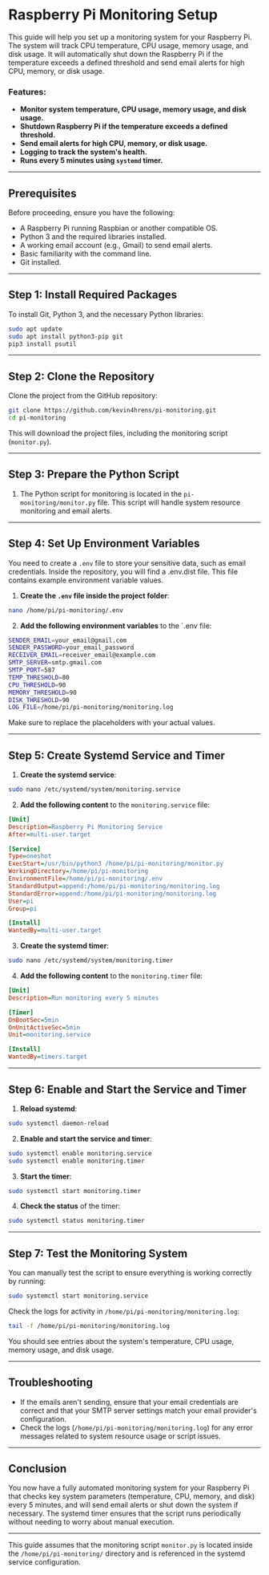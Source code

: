 # Raspberry Pi Monitoring Setup

This guide will help you set up a monitoring system for your Raspberry Pi. The system will track CPU temperature, CPU usage, memory usage, and disk usage. It will automatically shut down the Raspberry Pi if the temperature exceeds a defined threshold and send email alerts for high CPU, memory, or disk usage.

### Features:
- **Monitor system temperature, CPU usage, memory usage, and disk usage.**
- **Shutdown Raspberry Pi if the temperature exceeds a defined threshold.**
- **Send email alerts for high CPU, memory, or disk usage.**
- **Logging to track the system's health.**
- **Runs every 5 minutes using `systemd` timer.**

---

## Prerequisites

Before proceeding, ensure you have the following:

- A Raspberry Pi running Raspbian or another compatible OS.
- Python 3 and the required libraries installed.
- A working email account (e.g., Gmail) to send email alerts.
- Basic familiarity with the command line.
- Git installed.

---

## Step 1: Install Required Packages

To install Git, Python 3, and the necessary Python libraries:

```bash
sudo apt update
sudo apt install python3-pip git
pip3 install psutil
```

---

## Step 2: Clone the Repository

Clone the project from the GitHub repository:

```bash
git clone https://github.com/kevin4hrens/pi-monitoring.git
cd pi-monitoring
```

This will download the project files, including the monitoring script (`monitor.py`).

---

## Step 3: Prepare the Python Script

1. The Python script for monitoring is located in the `pi-monitoring/monitor.py` file. This script will handle system resource monitoring and email alerts.

---

## Step 4: Set Up Environment Variables

You need to create a `.env` file to store your sensitive data, such as email credentials.
Inside the repository, you will find a .env.dist file. This file contains example environment variable values.

1. **Create the `.env` file inside the project folder**:

```bash
nano /home/pi/pi-monitoring/.env
```

2. **Add the following environment variables** to the `.env file:

```bash
SENDER_EMAIL=your_email@gmail.com
SENDER_PASSWORD=your_email_password
RECEIVER_EMAIL=receiver_email@example.com
SMTP_SERVER=smtp.gmail.com
SMTP_PORT=587
TEMP_THRESHOLD=80
CPU_THRESHOLD=90
MEMORY_THRESHOLD=90
DISK_THRESHOLD=90
LOG_FILE=/home/pi/pi-monitoring/monitoring.log
```

Make sure to replace the placeholders with your actual values.

---

## Step 5: Create Systemd Service and Timer

1. **Create the systemd service**:

```bash
sudo nano /etc/systemd/system/monitoring.service
```

2. **Add the following content** to the `monitoring.service` file:

```ini
[Unit]
Description=Raspberry Pi Monitoring Service
After=multi-user.target

[Service]
Type=oneshot
ExecStart=/usr/bin/python3 /home/pi/pi-monitoring/monitor.py
WorkingDirectory=/home/pi/pi-monitoring
EnvironmentFile=/home/pi/pi-monitoring/.env
StandardOutput=append:/home/pi/pi-monitoring/monitoring.log
StandardError=append:/home/pi/pi-monitoring/monitoring.log
User=pi
Group=pi

[Install]
WantedBy=multi-user.target
```

3. **Create the systemd timer**:

```bash
sudo nano /etc/systemd/system/monitoring.timer
```

4. **Add the following content** to the `monitoring.timer` file:

```ini
[Unit]
Description=Run monitoring every 5 minutes

[Timer]
OnBootSec=5min
OnUnitActiveSec=5min
Unit=monitoring.service

[Install]
WantedBy=timers.target
```

---

## Step 6: Enable and Start the Service and Timer

1. **Reload systemd**:

```bash
sudo systemctl daemon-reload
```

2. **Enable and start the service and timer**:

```bash
sudo systemctl enable monitoring.service
sudo systemctl enable monitoring.timer
```

3. **Start the timer**:

```bash
sudo systemctl start monitoring.timer
```

4. **Check the status** of the timer:

```bash
sudo systemctl status monitoring.timer
```

---

## Step 7: Test the Monitoring System

You can manually test the script to ensure everything is working correctly by running:

```bash
sudo systemctl start monitoring.service
```

Check the logs for activity in `/home/pi/pi-monitoring/monitoring.log`:

```bash
tail -f /home/pi/pi-monitoring/monitoring.log
```

You should see entries about the system's temperature, CPU usage, memory usage, and disk usage.

---

## Troubleshooting

- If the emails aren't sending, ensure that your email credentials are correct and that your SMTP server settings match your email provider's configuration.
- Check the logs (`/home/pi/pi-monitoring/monitoring.log`) for any error messages related to system resource usage or script issues.

---

## Conclusion

You now have a fully automated monitoring system for your Raspberry Pi that checks key system parameters (temperature, CPU, memory, and disk) every 5 minutes, and will send email alerts or shut down the system if necessary. The systemd timer ensures that the script runs periodically without needing to worry about manual execution.

---

This guide assumes that the monitoring script `monitor.py` is located inside the `/home/pi/pi-monitoring/` directory and is referenced in the systemd service configuration.

